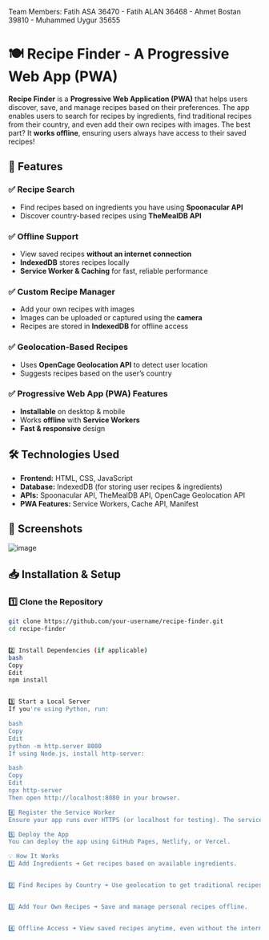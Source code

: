 Team Members: Fatih ASA 36470 - Fatih ALAN 36468 - Ahmet Bostan 39810 - Muhammed Uygur 35655

# 🍽️ Recipe Finder - A Progressive Web App (PWA)

**Recipe Finder** is a **Progressive Web Application (PWA)** that helps users discover, save, and manage recipes based on their preferences. The app enables users to search for recipes by ingredients, find traditional recipes from their country, and even add their own recipes with images. The best part? It **works offline**, ensuring users always have access to their saved recipes!  

## 🚀 Features  

### ✅ **Recipe Search**
- Find recipes based on ingredients you have using **Spoonacular API**  
- Discover country-based recipes using **TheMealDB API**  

### ✅ **Offline Support**  
- View saved recipes **without an internet connection**  
- **IndexedDB** stores recipes locally  
- **Service Worker & Caching** for fast, reliable performance  

### ✅ **Custom Recipe Manager**  
- Add your own recipes with images  
- Images can be uploaded or captured using the **camera**  
- Recipes are stored in **IndexedDB** for offline access  

### ✅ **Geolocation-Based Recipes**  
- Uses **OpenCage Geolocation API** to detect user location  
- Suggests recipes based on the user’s country  

### ✅ **Progressive Web App (PWA) Features**  
- **Installable** on desktop & mobile  
- Works **offline** with **Service Workers**  
- **Fast & responsive** design  

## 🛠️ Technologies Used  
- **Frontend:** HTML, CSS, JavaScript  
- **Database:** IndexedDB (for storing user recipes & ingredients)  
- **APIs:** Spoonacular API, TheMealDB API, OpenCage Geolocation API  
- **PWA Features:** Service Workers, Cache API, Manifest  

## 📸 Screenshots  

![image](https://github.com/user-attachments/assets/266dfb2b-1167-4c58-a950-038a29202b4d)
 

## 📥 Installation & Setup  

### 1️⃣ Clone the Repository  
```bash
git clone https://github.com/your-username/recipe-finder.git
cd recipe-finder


2️⃣ Install Dependencies (if applicable)
bash
Copy
Edit
npm install


3️⃣ Start a Local Server
If you're using Python, run:

bash
Copy
Edit
python -m http.server 8080
If using Node.js, install http-server:

bash
Copy
Edit
npx http-server
Then open http://localhost:8080 in your browser.

4️⃣ Register the Service Worker
Ensure your app runs over HTTPS (or localhost for testing). The service worker will cache assets and enable offline functionality.

5️⃣ Deploy the App
You can deploy the app using GitHub Pages, Netlify, or Vercel.

💡 How It Works
1️⃣ Add Ingredients ➜ Get recipes based on available ingredients.


2️⃣ Find Recipes by Country ➜ Use geolocation to get traditional recipes.


3️⃣ Add Your Own Recipes ➜ Save and manage personal recipes offline.


4️⃣ Offline Access ➜ View saved recipes anytime, even without the internet.
